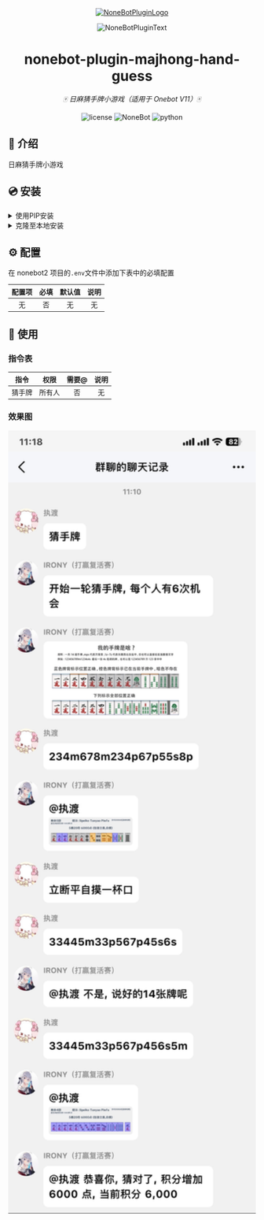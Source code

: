 <div align="center">
  <a href="https://nonebot.dev/store"><img src="https://github.com/A-kirami/nonebot-plugin-template/blob/resources/nbp_logo.png" width="180" height="180" alt="NoneBotPluginLogo"></a>
  <br>
  <p><img src="https://github.com/A-kirami/nonebot-plugin-template/blob/resources/NoneBotPlugin.svg" width="240" alt="NoneBotPluginText"></p>
</div>

<div align="center">

# nonebot-plugin-majhong-hand-guess

_🀄️ 日麻猜手牌小游戏（适用于 Onebot V11）🀄️_

<img src="https://img.shields.io/github/license/ElainaFanBoy/nonebot_plugin_mahjong_hand_guess.svg" alt="license">
<img src="https://img.shields.io/badge/nonebot-2.0.0+-red.svg" alt="NoneBot">
<img src="https://img.shields.io/badge/python-3.9+-blue.svg" alt="python">

</div>

## 📖 介绍

日麻猜手牌小游戏

## 💿 安装

<details>
<summary>使用PIP安装</summary>

    pip install nonebot-plugin-mahjong-hand-guess

</details>

<details>
<summary>克隆至本地安装</summary>

    git clone https://github.com/ElainaFanBoy/nonebot_plugin_mahjong_hand_guess.git

</details>

## ⚙️ 配置

在 nonebot2 项目的`.env`文件中添加下表中的必填配置

| 配置项 | 必填 | 默认值 | 说明 |
| :----: | :--: | :----: | :--: |
|   无   |  否  |   无   |  无  |

## 🎉 使用

### 指令表

|  指令  |  权限  | 需要@ | 说明 |
| :----: | :----: | :---: | :--: |
| 猜手牌 | 所有人 |  否   |  无  |

### 效果图

<div align="left">
  
  <img src="https://raw.githubusercontent.com/ElainaFanBoy/nonebot_plugin_mahjong_hand_guess/main/img/img.jpg" width="600"/>

</div>
